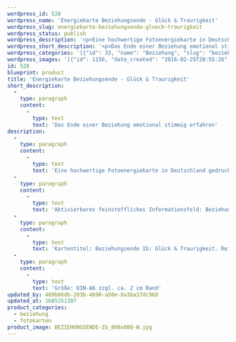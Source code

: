 ```yaml
---
wordpress_id: 528
wordpress_name: 'Energiekarte Beziehungsende - Glück & Traurigkeit'
wordpress_slug: energiekarte-beziehungsende-glueck-traurigkeit
wordpress_status: publish
wordpress_description: '<p>Eine hochwertige Fotoenergiekarte in Deutschland gedruckt und in Handarbeit laminiert.  Sie ist in Postkartengröße (DIN-A6) gut zu transportieren und kann auch auf den Körper aufgelegt werden.</p><p>Aktivierbares feinstoffliches Informationsfeld: Beziehungsende – Phase einer Beziehung – Alleine mit sich sein – Wahrhaftige Empfindung - Entwicklung: Ein Energiefeld, welches Emotionen von Trauer und Glück am Ende einer Beziehung enthält, wie sie in wahrhaftig in der aktuellen Situation vorliegen. Traurigkeit als ein Signal, welches darauf hinweist, dass etwas gelöst werden will, und in Bezug hierauf noch Faktoren angesehen werden wollen (z.B. Abschied genommen, Wertschätzung gefühlt, Verantwortung übernommen oder etwas gelernt werden möchte). Jedes Ende einer Beziehung birgt in sich den Anfang für eine neue Beziehung oder den Anfang eines neuen Zustands im Leben. ein Energiefeld der Akzeptanz und konstruktiven Bearbeitung einer endenden Beziehung.</p><p>Kartentitel: Beziehungsende Ib: Glück &amp; Traurigkeit. Reihe: Beziehung. Schwingung: Grün</p><p>Größe: DIN-A6 zzgl. ca. 2 cm Rand<br />Andere Formate sind individuell für Sie innerhalb weniger Tage herstellbar. Bitte kontaktieren Sie uns hierfür unter <a href="mailto:info@elvedenverlag.de">info@elvedenverlag.de</a>.</p><p><a href="https://my.feenbaum.de/anwendung-energiebilder-foto-laminiert/">Anwendungshinweise</a>      <a href="https://my.feenbaum.de/produktinformationen-fotokarten/">Produktinformationen</a></p>'
wordpress_short_description: '<p>Das Ende einer Beziehung emotional stimmig erfahren</p>'
wordpress_categories: '[{"id": 33, "name": "Beziehung", "slug": "beziehung"}, {"id": 23, "name": "Fotokarten", "slug": "fotokarten"}]'
wordpress_images: '[{"id": 1156, "date_created": "2016-02-25T20:55:26", "date_created_gmt": "2016-02-25T18:55:26", "date_modified": "2016-02-25T20:55:26", "date_modified_gmt": "2016-02-25T18:55:26", "src": "https://my.feenbaum.de/wp-content/uploads/2016/02/BEZIEHUNGSENDE-Ib_800x800-W.jpg", "name": "BEZIEHUNGSENDE-Ib_800x800-W", "alt": ""}]'
id: 528
blueprint: product
title: 'Energiekarte Beziehungsende - Glück & Traurigkeit'
short_description:
  -
    type: paragraph
    content:
      -
        type: text
        text: 'Das Ende einer Beziehung emotional stimmig erfahren'
description:
  -
    type: paragraph
    content:
      -
        type: text
        text: 'Eine hochwertige Fotoenergiekarte in Deutschland gedruckt und in Handarbeit laminiert.  Sie ist in Postkartengröße (DIN-A6) gut zu transportieren und kann auch auf den Körper aufgelegt werden.'
  -
    type: paragraph
    content:
      -
        type: text
        text: 'Aktivierbares feinstoffliches Informationsfeld: Beziehungsende – Phase einer Beziehung – Alleine mit sich sein – Wahrhaftige Empfindung - Entwicklung: Ein Energiefeld, welches Emotionen von Trauer und Glück am Ende einer Beziehung enthält, wie sie in wahrhaftig in der aktuellen Situation vorliegen. Traurigkeit als ein Signal, welches darauf hinweist, dass etwas gelöst werden will, und in Bezug hierauf noch Faktoren angesehen werden wollen (z.B. Abschied genommen, Wertschätzung gefühlt, Verantwortung übernommen oder etwas gelernt werden möchte). Jedes Ende einer Beziehung birgt in sich den Anfang für eine neue Beziehung oder den Anfang eines neuen Zustands im Leben. ein Energiefeld der Akzeptanz und konstruktiven Bearbeitung einer endenden Beziehung.'
  -
    type: paragraph
    content:
      -
        type: text
        text: 'Kartentitel: Beziehungsende Ib: Glück & Traurigkeit. Reihe: Beziehung. Schwingung: Grün'
  -
    type: paragraph
    content:
      -
        type: text
        text: 'Größe: DIN-A6 zzgl. ca. 2 cm Rand'
updated_by: 489b06db-283b-4690-a50e-8a3ba37dc968
updated_at: 1685351307
product_categories:
  - beziehung
  - fotokarten
product_image: BEZIEHUNGSENDE-Ib_800x800-W.jpg
---
```

